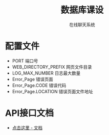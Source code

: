 <h1 style="text-align : center;" align="center">数据库课设</h1>
<p style="text-align : center;" align="center">在线聊天系统</p>

# 配置文件

- PORT 端口号
- WEB_DIRECTORY_PREFIX 网页文件目录
- LOG_MAX_NUMBER 日志最大数量
- Error_Page 错误页面
- Error_Page.CODE 错误代码
- Error_Page.LOCATION 错误页面文件地址

# API接口文档
- [点击这里 - 文档](https://github.com/DevilSpiderX/ChatOnline/tree/main/doc)
